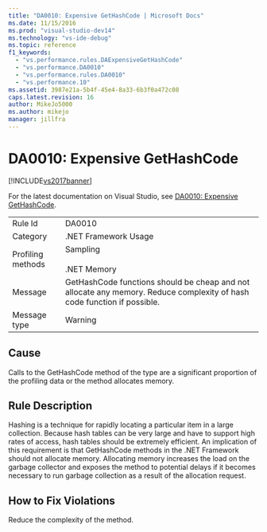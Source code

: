 ```yaml
---
title: "DA0010: Expensive GetHashCode | Microsoft Docs"
ms.date: 11/15/2016
ms.prod: "visual-studio-dev14"
ms.technology: "vs-ide-debug"
ms.topic: reference
f1_keywords: 
  - "vs.performance.rules.DAExpensiveGetHashCode"
  - "vs.performance.DA0010"
  - "vs.performance.rules.DA0010"
  - "vs.performance.10"
ms.assetid: 3987e21a-5b4f-45e4-8a33-6b3f0a472c08
caps.latest.revision: 16
author: MikeJo5000
ms.author: mikejo
manager: jillfra
---
```

# DA0010: Expensive GetHashCode
[!INCLUDE[vs2017banner](../includes/vs2017banner.md)]

For the latest documentation on Visual Studio, see [DA0010: Expensive GetHashCode](https://docs.microsoft.com/visualstudio/profiling/da0010-expensive-gethashcode).  

|||  
|-|-|  
|Rule Id|DA0010|  
|Category|.NET Framework Usage|  
|Profiling methods|Sampling<br /><br /> .NET Memory|  
|Message|GetHashCode functions should be cheap and not allocate any memory. Reduce complexity of hash code function if possible.|  
|Message type|Warning|  
  
## Cause  
 Calls to the GetHashCode method of the type are a significant proportion of the profiling data or the method allocates memory.  
  
## Rule Description  
 Hashing is a technique for rapidly locating a particular item in a large collection. Because hash tables can be very large and have to support high rates of access, hash tables should be extremely efficient. An implication of this requirement is that GetHashCode methods in the .NET Framework should not allocate memory. Allocating memory increases the load on the garbage collector and exposes the method to potential delays if it becomes necessary to run garbage collection as a result of the allocation request.  
  
## How to Fix Violations  
 Reduce the complexity of the method.
